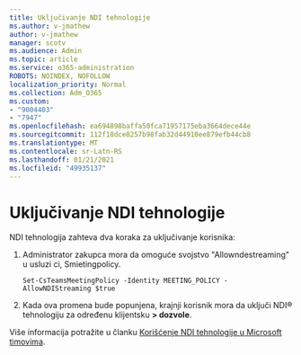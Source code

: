 ```yaml
---
title: Uključivanje NDI tehnologije
ms.author: v-jmathew
author: v-jmathew
manager: scotv
ms.audience: Admin
ms.topic: article
ms.service: o365-administration
ROBOTS: NOINDEX, NOFOLLOW
localization_priority: Normal
ms.collection: Adm_O365
ms.custom:
- "9004403"
- "7947"
ms.openlocfilehash: ea694898baffa50fca71957175eba3664dece44e
ms.sourcegitcommit: 112f18dce8257b98fab32d44910ee879efb44cb8
ms.translationtype: MT
ms.contentlocale: sr-Latn-RS
ms.lasthandoff: 01/21/2021
ms.locfileid: "49935137"
---
```

# <a name="turn-on-ndi-technology"></a>Uključivanje NDI tehnologije

NDI tehnologija zahteva dva koraka za uključivanje korisnika:

1. Administrator zakupca mora da omoguće svojstvo "Allowndestreaming" u usluzi ci, Smietingpolicy.

    `Set-CsTeamsMeetingPolicy -Identity MEETING_POLICY -AllowNDIStreaming $true`

2. Kada ova promena bude popunjena, krajnji korisnik mora da uključi NDI® tehnologiju za određenu klijentsku **> dozvole**.

Više informacija potražite u članku [Korišćenje NDI tehnologije u Microsoft timovima](https://docs.microsoft.com/microsoftteams/use-ndi-in-meetings).
